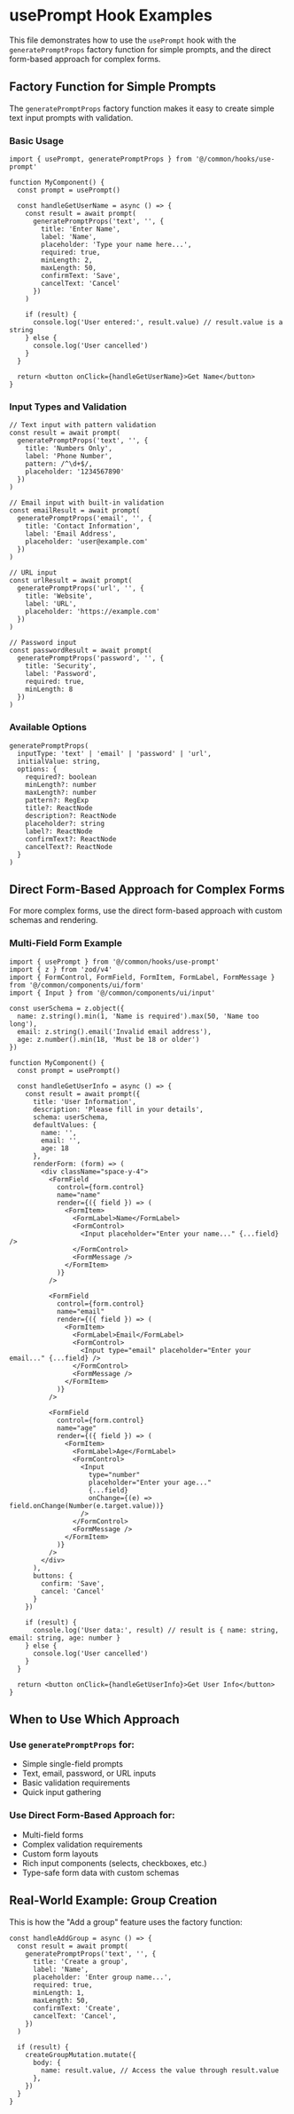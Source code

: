# usePrompt Hook Examples

This file demonstrates how to use the `usePrompt` hook with the `generatePromptProps` factory function for simple prompts, and the direct form-based approach for complex forms.

## Factory Function for Simple Prompts

The `generatePromptProps` factory function makes it easy to create simple text input prompts with validation.

### Basic Usage

```tsx
import { usePrompt, generatePromptProps } from '@/common/hooks/use-prompt'

function MyComponent() {
  const prompt = usePrompt()

  const handleGetUserName = async () => {
    const result = await prompt(
      generatePromptProps('text', '', {
        title: 'Enter Name',
        label: 'Name',
        placeholder: 'Type your name here...',
        required: true,
        minLength: 2,
        maxLength: 50,
        confirmText: 'Save',
        cancelText: 'Cancel'
      })
    )

    if (result) {
      console.log('User entered:', result.value) // result.value is a string
    } else {
      console.log('User cancelled')
    }
  }

  return <button onClick={handleGetUserName}>Get Name</button>
}
```

### Input Types and Validation

```tsx
// Text input with pattern validation
const result = await prompt(
  generatePromptProps('text', '', {
    title: 'Numbers Only',
    label: 'Phone Number',
    pattern: /^\d+$/,
    placeholder: '1234567890'
  })
)

// Email input with built-in validation
const emailResult = await prompt(
  generatePromptProps('email', '', {
    title: 'Contact Information',
    label: 'Email Address',
    placeholder: 'user@example.com'
  })
)

// URL input
const urlResult = await prompt(
  generatePromptProps('url', '', {
    title: 'Website',
    label: 'URL',
    placeholder: 'https://example.com'
  })
)

// Password input
const passwordResult = await prompt(
  generatePromptProps('password', '', {
    title: 'Security',
    label: 'Password',
    required: true,
    minLength: 8
  })
)
```

### Available Options

```tsx
generatePromptProps(
  inputType: 'text' | 'email' | 'password' | 'url',
  initialValue: string,
  options: {
    required?: boolean
    minLength?: number
    maxLength?: number
    pattern?: RegExp
    title?: ReactNode
    description?: ReactNode
    placeholder?: string
    label?: ReactNode
    confirmText?: ReactNode
    cancelText?: ReactNode
  }
)
```

## Direct Form-Based Approach for Complex Forms

For more complex forms, use the direct form-based approach with custom schemas and rendering.

### Multi-Field Form Example

```tsx
import { usePrompt } from '@/common/hooks/use-prompt'
import { z } from 'zod/v4'
import { FormControl, FormField, FormItem, FormLabel, FormMessage } from '@/common/components/ui/form'
import { Input } from '@/common/components/ui/input'

const userSchema = z.object({
  name: z.string().min(1, 'Name is required').max(50, 'Name too long'),
  email: z.string().email('Invalid email address'),
  age: z.number().min(18, 'Must be 18 or older')
})

function MyComponent() {
  const prompt = usePrompt()

  const handleGetUserInfo = async () => {
    const result = await prompt({
      title: 'User Information',
      description: 'Please fill in your details',
      schema: userSchema,
      defaultValues: {
        name: '',
        email: '',
        age: 18
      },
      renderForm: (form) => (
        <div className="space-y-4">
          <FormField
            control={form.control}
            name="name"
            render={({ field }) => (
              <FormItem>
                <FormLabel>Name</FormLabel>
                <FormControl>
                  <Input placeholder="Enter your name..." {...field} />
                </FormControl>
                <FormMessage />
              </FormItem>
            )}
          />
          
          <FormField
            control={form.control}
            name="email"
            render={({ field }) => (
              <FormItem>
                <FormLabel>Email</FormLabel>
                <FormControl>
                  <Input type="email" placeholder="Enter your email..." {...field} />
                </FormControl>
                <FormMessage />
              </FormItem>
            )}
          />
          
          <FormField
            control={form.control}
            name="age"
            render={({ field }) => (
              <FormItem>
                <FormLabel>Age</FormLabel>
                <FormControl>
                  <Input 
                    type="number" 
                    placeholder="Enter your age..." 
                    {...field}
                    onChange={(e) => field.onChange(Number(e.target.value))}
                  />
                </FormControl>
                <FormMessage />
              </FormItem>
            )}
          />
        </div>
      ),
      buttons: {
        confirm: 'Save',
        cancel: 'Cancel'
      }
    })

    if (result) {
      console.log('User data:', result) // result is { name: string, email: string, age: number }
    } else {
      console.log('User cancelled')
    }
  }

  return <button onClick={handleGetUserInfo}>Get User Info</button>
}
```

## When to Use Which Approach

### Use `generatePromptProps` for:
- Simple single-field prompts
- Text, email, password, or URL inputs
- Basic validation requirements
- Quick input gathering

### Use Direct Form-Based Approach for:
- Multi-field forms
- Complex validation requirements
- Custom form layouts
- Rich input components (selects, checkboxes, etc.)
- Type-safe form data with custom schemas

## Real-World Example: Group Creation

This is how the "Add a group" feature uses the factory function:

```tsx
const handleAddGroup = async () => {
  const result = await prompt(
    generatePromptProps('text', '', {
      title: 'Create a group',
      label: 'Name',
      placeholder: 'Enter group name...',
      required: true,
      minLength: 1,
      maxLength: 50,
      confirmText: 'Create',
      cancelText: 'Cancel',
    })
  )

  if (result) {
    createGroupMutation.mutate({
      body: {
        name: result.value, // Access the value through result.value
      },
    })
  }
}
```